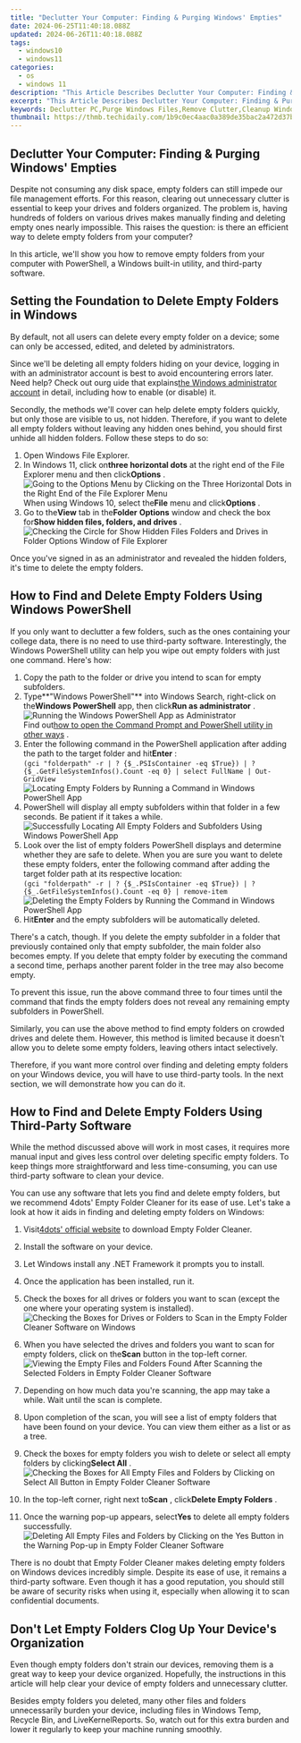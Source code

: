 ```yaml
---
title: "Declutter Your Computer: Finding & Purging Windows' Empties"
date: 2024-06-25T11:40:18.088Z
updated: 2024-06-26T11:40:18.088Z
tags:
  - windows10
  - windows11
categories:
  - os
  - windows 11
description: "This Article Describes Declutter Your Computer: Finding & Purging Windows' Empties"
excerpt: "This Article Describes Declutter Your Computer: Finding & Purging Windows' Empties"
keywords: Declutter PC,Purge Windows Files,Remove Clutter,Cleanup Windows,Delete Unused Apps,Free Up Disk Space,Empty Bin Trash
thumbnail: https://thmb.techidaily.com/1b9c0ec4aac0a389de35bac2a472d37b33435d994c1a8448795d8b564ff658a3.jpg
---
```


## Declutter Your Computer: Finding & Purging Windows' Empties

 Despite not consuming any disk space, empty folders can still impede our file management efforts. For this reason, clearing out unnecessary clutter is essential to keep your drives and folders organized. The problem is, having hundreds of folders on various drives makes manually finding and deleting empty ones nearly impossible. This raises the question: is there an efficient way to delete empty folders from your computer?

 In this article, we'll show you how to remove empty folders from your computer with PowerShell, a Windows built-in utility, and third-party software.

## Setting the Foundation to Delete Empty Folders in Windows

 By default, not all users can delete every empty folder on a device; some can only be accessed, edited, and deleted by administrators.

 Since we'll be deleting all empty folders hiding on your device, logging in with an administrator account is best to avoid encountering errors later. Need help? Check out our[g](http://www.makeuseof.com/tag/windows-administrator-account-everything-need-know/#how-to-enable-or-disable-the-windows-administrator-account) uide that explains[the Windows administrator account](http://www.makeuseof.com/tag/windows-administrator-account-everything-need-know/) in detail, including how to enable (or disable) it.

 Secondly, the methods we'll cover can help delete empty folders quickly, but only those are visible to us, not hidden. Therefore, if you want to delete all empty folders without leaving any hidden ones behind, you should first unhide all hidden folders. Follow these steps to do so:

1. Open Windows File Explorer.
2. In Windows 11, click on**three horizontal dots** at the right end of the File Explorer menu and then click**Options** .  
![Going to the Options Menu by Clicking on the Three Horizontal Dots in the Right End of the File Explorer Menu](https://static1.makeuseofimages.com/wordpress/wp-content/uploads/2023/01/1-going-to-the-options-menu-by-clicking-on-the-three-horizontal-dots-in-the-right-end-of-the-file-explorer-menu.jpg)  
 When using Windows 10, select the**File** menu and click**Options** .
3. Go to the**View** tab in the**Folder** **Options** window and check the box for**Show hidden files, folders, and drives** .  
![Checking the Circle for Show Hidden Files Folders and Drives in Folder Options Window of File Explorer](https://static1.makeuseofimages.com/wordpress/wp-content/uploads/2023/01/2-checking-the-circle-for-show-hidden-files-folders-and-drives-in-folder-options-window-of-file-explorer.jpg)

 Once you've signed in as an administrator and revealed the hidden folders, it's time to delete the empty folders.

## How to Find and Delete Empty Folders Using Windows PowerShell

 If you only want to declutter a few folders, such as the ones containing your college data, there is no need to use third-party software. Interestingly, the Windows PowerShell utility can help you wipe out empty folders with just one command. Here's how:

1. Copy the path to the folder or drive you intend to scan for empty subfolders.
2. Type**"Windows PowerShell"** into Windows Search, right-click on the**Windows PowerShell** app, then click**Run as administrator** .  
![Running the Windows PowerShell App as Administrator](https://static1.makeuseofimages.com/wordpress/wp-content/uploads/2023/01/3-running-the-windows-powershell-app-as-administrator.jpg)  
 Find out[how to open the Command Prompt and PowerShell utility in other ways](https://www.makeuseof.com/windows-open-command-prompt-powershell/) .
3. Enter the following command in the PowerShell application after adding the path to the target folder and hit**Enter** :  
`(gci "folderpath" -r | ? {$_.PSIsContainer -eq $True}) | ?{$_.GetFileSystemInfos().Count -eq 0} | select FullName | Out-GridView`  
![Locating Empty Folders by Running a Command in Windows PowerShell App](https://static1.makeuseofimages.com/wordpress/wp-content/uploads/2023/01/4-locating-empty-folders-by-running-a-command-in-windows-powershell-app.jpg)
4. PowerShell will display all empty subfolders within that folder in a few seconds. Be patient if it takes a while.  
![Successfully Locating All Empty Folders and Subfolders Using Windows PowerShell App](https://static1.makeuseofimages.com/wordpress/wp-content/uploads/2023/01/5-successfully-locating-all-empty-folders-and-subfolders-using-windows-powershell-app.jpg)
5. Look over the list of empty folders PowerShell displays and determine whether they are safe to delete. When you are sure you want to delete these empty folders, enter the following command after adding the target folder path at its respective location:  
`(gci "folderpath" -r | ? {$_.PSIsContainer -eq $True}) | ?{$_.GetFileSystemInfos().Count -eq 0} | remove-item`  
![Deleting the Empty Folders by Running the Command in Windows PowerShell App](https://static1.makeuseofimages.com/wordpress/wp-content/uploads/2023/01/6-deleting-the-empty-folders-by-running-the-command-in-windows-powershell-app.jpg)
6. Hit**Enter** and the empty subfolders will be automatically deleted.

 There's a catch, though. If you delete the empty subfolder in a folder that previously contained only that empty subfolder, the main folder also becomes empty. If you delete that empty folder by executing the command a second time, perhaps another parent folder in the tree may also become empty.

 To prevent this issue, run the above command three to four times until the command that finds the empty folders does not reveal any remaining empty subfolders in PowerShell.

 Similarly, you can use the above method to find empty folders on crowded drives and delete them. However, this method is limited because it doesn't allow you to delete some empty folders, leaving others intact selectively.

 Therefore, if you want more control over finding and deleting empty folders on your Windows device, you will have to use third-party tools. In the next section, we will demonstrate how you can do it.

## How to Find and Delete Empty Folders Using Third-Party Software

 While the method discussed above will work in most cases, it requires more manual input and gives less control over deleting specific empty folders. To keep things more straightforward and less time-consuming, you can use third-party software to clean your device.

 You can use any software that lets you find and delete empty folders, but we recommend 4dots' Empty Folder Cleaner for its ease of use. Let's take a look at how it aids in finding and deleting empty folders on Windows:

1. Visit[4dots' official website](https://www.4dots-software.com/emptyfoldercleaner/#google%5Fvignette) to download Empty Folder Cleaner.
2. Install the software on your device.
3. Let Windows install any .NET Framework it prompts you to install.
4. Once the application has been installed, run it.
5. Check the boxes for all drives or folders you want to scan (except the one where your operating system is installed).  
![Checking the Boxes for Drives or Folders to Scan in the Empty Folder Cleaner Software on Windows](https://static1.makeuseofimages.com/wordpress/wp-content/uploads/2023/01/8-checking-the-boxes-for-drives-or-folders-to-scan-in-the-empty-folder-cleaner-software-on-windows.jpg)

1. When you have selected the drives and folders you want to scan for empty folders, click on the**Scan** button in the top-left corner.  
![Viewing the Empty Files and Folders Found After Scanning the Selected Folders in Empty Folder Cleaner Software](https://static1.makeuseofimages.com/wordpress/wp-content/uploads/2023/01/9-viewing-the-empty-files-and-folders-found-after-scanning-the-selected-folders-in-empty-folder-cleaner-software.jpg)
2. Depending on how much data you're scanning, the app may take a while. Wait until the scan is complete.
3. Upon completion of the scan, you will see a list of empty folders that have been found on your device. You can view them either as a list or as a tree.
4. Check the boxes for empty folders you wish to delete or select all empty folders by clicking**Select All** .  
![Checking the Boxes for All Empty Files and Folders by Clicking on Select All Button in Empty Folder Cleaner Software](https://static1.makeuseofimages.com/wordpress/wp-content/uploads/2023/01/10-checking-the-boxes-for-all-empty-files-and-folders-by-clicking-on-select-all-button-in-empty-folder-cleaner-software.jpg)
5. In the top-left corner, right next to**Scan** , click**Delete Empty Folders** .
6. Once the warning pop-up appears, select**Yes** to delete all empty folders successfully.  
![Deleting All Empty Files and Folders by Clicking on the Yes Button in the Warning Pop-up in Empty Folder Cleaner Software](https://static1.makeuseofimages.com/wordpress/wp-content/uploads/2023/01/11-deleting-all-empty-files-and-folders-by-clicking-on-the-yes-button-in-the-warning-pop-up-in-empty-folder-cleaner-software.jpg)

 There is no doubt that Empty Folder Cleaner makes deleting empty folders on Windows devices incredibly simple. Despite its ease of use, it remains a third-party software. Even though it has a good reputation, you should still be aware of security risks when using it, especially when allowing it to scan confidential documents.

## Don't Let Empty Folders Clog Up Your Device's Organization

 Even though empty folders don't strain our devices, removing them is a great way to keep your device organized. Hopefully, the instructions in this article will help clear your device of empty folders and unnecessary clutter.

 Besides empty folders you deleted, many other files and folders unnecessarily burden your device, including files in Windows Temp, Recycle Bin, and LiveKernelReports. So, watch out for this extra burden and lower it regularly to keep your machine running smoothly.


<ins class="adsbygoogle"
     style="display:block"
     data-ad-format="autorelaxed"
     data-ad-client="ca-pub-7571918770474297"
     data-ad-slot="1223367746"></ins>



<ins class="adsbygoogle"
     style="display:block"
     data-ad-client="ca-pub-7571918770474297"
     data-ad-slot="8358498916"
     data-ad-format="auto"
     data-full-width-responsive="true"></ins>


